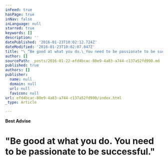 ```yaml
---
inFeed: true
hasPage: true
inNav: false
inLanguage: null
starred: true
keywords: []
description: ''
datePublished: '2016-01-23T10:02:12.724Z'
dateModified: '2016-01-23T10:02:07.847Z'
title: "\_“Be good at what you do.\_You need to be passionate to be successful.”"
author: []
sourcePath: _posts/2016-01-22-efd4bcac-80e9-4a83-a744-c137a52fd990.md
published: true
authors: []
publisher:
  name: null
  domain: null
  url: null
  favicon: null
url: efd4bcac-80e9-4a83-a744-c137a52fd990/index.html
_type: Article

---
```

**Best Advise**

# "Be good at what you do. You need to be passionate to be successful."